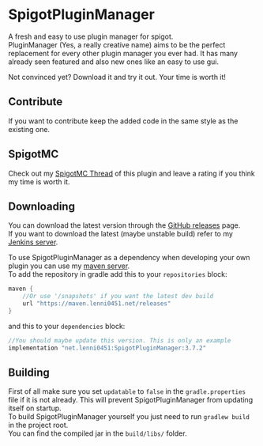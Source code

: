 # SpigotPluginManager
A fresh and easy to use plugin manager for spigot.\
PluginManager (Yes, a really creative name) aims to be the perfect replacement for every other plugin manager you ever had. It has many already seen featured and also new ones like an easy to use gui.

Not convinced yet? Download it and try it out. Your time is worth it!

## Contribute
If you want to contribute keep the added code in the same style as the existing one.

## SpigotMC
Check out my [SpigotMC Thread](https://www.spigotmc.org/resources/pluginmanager.69061/) of this plugin and leave a rating if you think my time is worth it.

## Downloading
You can download the latest version through the [GitHub releases](https://github.com/Lenni0451/SpigotPluginManager/releases) page.\
If you want to download the latest (maybe unstable build) refer to my [Jenkins server](https://build.lenni0451.net/job/SpigotPluginManager/).

To use SpigotPluginManager as a dependency when developing your own plugin you can use my [maven server](https://maven.lenni0451.net/#/releases/net/lenni0451/SpigotPluginManager).\
To add the repository in gradle add this to your ``repositories`` block:
````` groovy
maven {
    //Or use '/snapshots' if you want the latest dev build
    url "https://maven.lenni0451.net/releases" 
}
`````
and this to your ``dependencies`` block:
````` groovy
//You should maybe update this version. This is only an example
implementation "net.lenni0451:SpigotPluginManager:3.7.2"
`````

## Building
First of all make sure you set ``updatable`` to ``false`` in the ``gradle.properties`` file if it is not already. This will prevent SpigotPluginManager from updating itself on startup.\
To build SpigotPluginManager yourself you just need to run ``gradlew build`` in the project root.\
You can find the compiled jar in the ``build/libs/`` folder.
